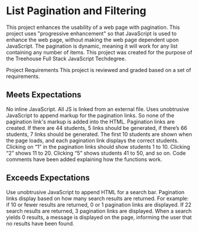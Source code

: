 # List Pagination and Filtering

This project enhances the usability of a web page with pagination. This project uses "progressive enhancement" so that JavaScript is used to enhance the web page, without making the web page dependent upon JavaScript. The pagination is dynamic, meaning it will work for any list containing any number of items. This project was created for the purpose of the Treehouse Full Stack JavaScript Techdegree.

Project Requirements
This project is reviewed and graded based on a set of requirements.

## Meets Expectations
No inline JavaScript. All JS is linked from an external file.
Uses unobtrusive JavaScript to append markup for the pagination links. So none of the pagination link's markup is added into the HTML.
Pagination links are created. If there are 44 students, 5 links should be generated, if there’s 66 students, 7 links should be generated.
The first 10 students are shown when the page loads, and each pagination link displays the correct students.
Clicking on “1” in the pagination links should show students 1 to 10. Clicking “2” shows 11 to 20. Clicking “5” shows students 41 to 50, and so on.
Code comments have been added explaining how the functions work.
## Exceeds Expectations
Use unobtrusive JavaScript to append HTML for a search bar.
Pagination links display based on how many search results are returned. For example: if 10 or fewer results are returned, 0 or 1 pagination links are displayed. If 22 search results are returned, 3 pagination links are displayed.
When a search yields 0 results, a message is displayed on the page, informing the user that no results have been found.